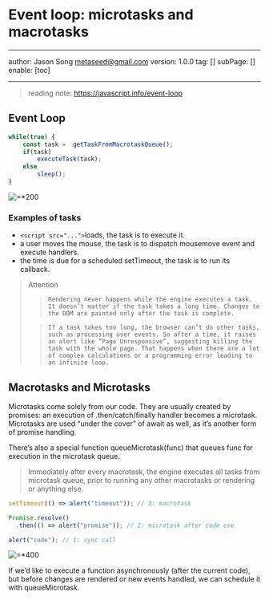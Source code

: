 # Event loop: microtasks and macrotasks
---
author: Jason Song <metaseed@gmail.com>
version: 1.0.0
tag: []
subPage: []
enable: [toc]

---

> reading note: https://javascript.info/event-loop

## Event Loop
```js
while(true) {
    const task =  getTaskFromMacrotaskQueue();
    if(task)
        executeTask(task);
    else
        sleep();
}
```
![=*200](https://javascript.info/article/event-loop/eventLoop.svg)
### Examples of tasks
*  `<script src="...">`loads, the task is to execute it.
* a user moves the mouse, the task is to dispatch mousemove event and execute handlers.
* the time is due for a scheduled setTimeout, the task is to run its callback.

> Attention    
> >     Rendering never happens while the engine executes a task. It doesn’t matter if the task takes a long time. Changes to the DOM are painted only after the task is complete.      
>
 > >     If a task takes too long, the browser can’t do other tasks, such as processing user events. So after a time, it raises an alert like “Page Unresponsive”, suggesting killing the task with the whole page. That happens when there are a lot of complex calculations or a programming error leading to an infinite loop.

## Macrotasks and Microtasks
Microtasks come solely from our code. They are usually created by promises: an execution of .then/catch/finally handler becomes a microtask. Microtasks are used “under the cover” of await as well, as it’s another form of promise handling.

There’s also a special function queueMicrotask(func) that queues func for execution in the microtask queue.

> Immediately after every macrotask, the engine executes all tasks from microtask queue, prior to running any other macrotasks or rendering or anything else.

```js
setTimeout(() => alert("timeout")); // 3: macrotask

Promise.resolve()
  .then(() => alert("promise")); // 2: microtask after code exe

alert("code"); // 1: sync call
```
![=*400](https://javascript.info/article/event-loop/eventLoop-full.svg)

If we’d like to execute a function asynchronously (after the current code), but before changes are rendered or new events handled, we can schedule it with queueMicrotask.